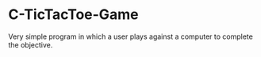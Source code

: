 # C-TicTacToe-Game
Very simple program in which a user plays against a computer to complete the objective.
